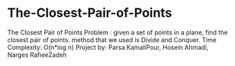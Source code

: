 # The-Closest-Pair-of-Points
The Closest Pair of Points Problem :  given a set of points in a plane, find the closest pair of
points.
method that we used is Divide and Conquer.
Time Complexity: O(n*log n)
Project by: Parsa KamaliPour, Hosein Ahmadi, Narges RafieeZadeh
